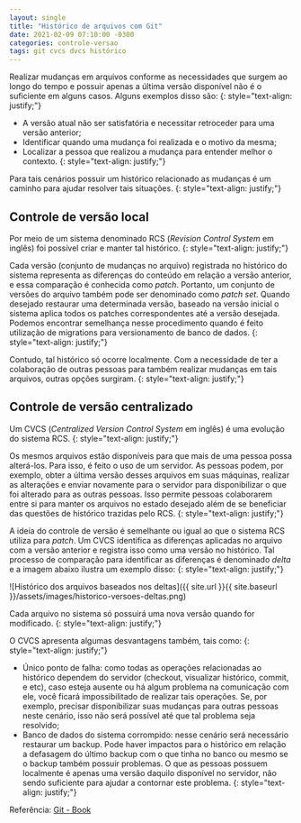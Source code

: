 ```yaml
---
layout: single
title: "Histórico de arquivos com Git"
date: 2021-02-09 07:10:00 -0300
categories: controle-versao
tags: git cvcs dvcs histórico
---
```


Realizar mudanças em arquivos conforme as necessidades que surgem ao longo do tempo e possuir apenas a última versão disponível não é o suficiente em alguns casos. Alguns exemplos disso são:
{: style="text-align: justify;"}

- A versão atual não ser satisfatória e necessitar retroceder para uma versão anterior;
- Identificar quando uma mudança foi realizada e o motivo da mesma;
- Localizar a pessoa que realizou a mudança para entender melhor o contexto.
{: style="text-align: justify;"}

Para tais cenários possuir um histórico relacionado as mudanças é um caminho para ajudar resolver tais situações.
{: style="text-align: justify;"}

## Controle de versão local

Por meio de um sistema denominado RCS (_Revision Control System_ em inglês) foi possível criar e manter tal histórico.
{: style="text-align: justify;"}

Cada versão (conjunto de mudanças no arquivo) registrada no histórico do sistema representa as diferenças do conteúdo em relação a versão anterior, e essa comparação é conhecida como _patch_. Portanto, um conjunto de versões do arquivo também pode ser denominado como _patch set_.
Quando desejado restaurar uma determinada versão, baseado na versão inicial o sistema aplica todos os patches correspondentes até a versão desejada.
Podemos encontrar semelhança nesse procedimento quando é feito utilização de migrations para versionamento de banco de dados.
{: style="text-align: justify;"}

Contudo, tal histórico só ocorre localmente. Com a necessidade de ter a colaboração de outras pessoas para também realizar mudanças em tais arquivos, outras opções surgiram.
{: style="text-align: justify;"}

## Controle de versão centralizado

Um CVCS (_Centralized Version Control System_ em inglês) é uma evolução do sistema RCS.
{: style="text-align: justify;"}

Os mesmos arquivos estão disponíveis para que mais de uma pessoa possa alterá-los. Para isso, é feito o uso de um servidor. As pessoas podem, por exemplo, obter a última versão desses arquivos em suas máquinas, realizar as alterações e enviar novamente para o servidor para disponibilizar o que foi alterado para as outras pessoas. Isso permite pessoas colaborarem entre si para manter os arquivos no estado desejado além de se beneficiar das questões de histórico trazidas pelo RCS.
{: style="text-align: justify;"}

A ideia do controle de versão é semelhante ou igual ao que o sistema RCS utiliza para _patch_. Um CVCS identifica as diferenças aplicadas no arquivo com a versão anterior e registra isso como uma versão no histórico. Tal processo de comparação para identificar as diferenças é denominado _delta_ e a imagem abaixo ilustra um exemplo disso:
{: style="text-align: justify;"}

![Histórico dos arquivos baseados nos deltas]({{ site.url }}{{ site.baseurl }}/assets/images/historico-versoes-deltas.png)

Cada arquivo no sistema só possuirá uma nova versão quando for modificado.
{: style="text-align: justify;"}

O CVCS apresenta algumas desvantagens também, tais como:
{: style="text-align: justify;"}

- Único ponto de falha: como todas as operações relacionadas ao histórico dependem do servidor (checkout, visualizar histórico, commit, e etc), caso esteja ausente ou há algum problema na comunicação com ele, você ficará impossibilitado de realizar tais operações. Se, por exemplo, precisar disponibilizar suas mudanças para outras pessoas neste cenário, isso não será possível até que tal problema seja resolvido;
- Banco de dados do sistema corrompido: nesse cenário será necessário restaurar um backup. Pode haver impactos para o histórico em relação a defasagem do último backup com o que tinha no banco ou mesmo se o backup também possuir problemas. O que as pessoas possuem localmente é apenas uma versão daquilo disponível no servidor, não sendo suficiente para ajudar a contornar este problema.
{: style="text-align: justify;"}

Referência: [Git - Book](https://git-scm.com/book/en/v2)